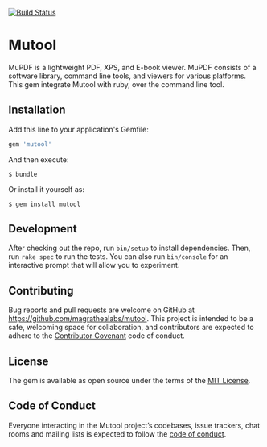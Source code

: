[![Build Status](https://travis-ci.org/magrathealabs/mutool.svg?branch=master)](https://travis-ci.org/magrathealabs/mutool)

# Mutool

MuPDF is a lightweight PDF, XPS, and E-book viewer.
MuPDF consists of a software library, command line tools, and viewers for various platforms.
This gem integrate Mutool with ruby, over the command line tool.

## Installation

Add this line to your application's Gemfile:

```ruby
gem 'mutool'
```

And then execute:

    $ bundle

Or install it yourself as:

    $ gem install mutool

## Development

After checking out the repo, run `bin/setup` to install dependencies.
Then, run `rake spec` to run the tests.
You can also run `bin/console` for an interactive prompt that will allow you to experiment.

## Contributing

Bug reports and pull requests are welcome on GitHub at https://github.com/magrathealabs/mutool.
This project is intended to be a safe, welcoming space for collaboration, and contributors are expected to adhere to the [Contributor Covenant](http://contributor-covenant.org) code of conduct.

## License

The gem is available as open source under the terms of the [MIT License](https://opensource.org/licenses/MIT).

## Code of Conduct

Everyone interacting in the Mutool project’s codebases, issue trackers, chat rooms and mailing lists is expected to follow the [code of conduct](https://github.com/marathealabs/mutool/blob/master/CODE_OF_CONDUCT.md).
